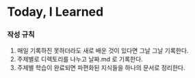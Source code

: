 # Today, I Learned

### 작성 규칙

1. 매일 기록하진 못하더라도 새로 배운 것이 있다면 그날 그날 기록한다.
2. 주제별로 디렉토리를 나누고 날짜.md 로 기록한다.
3. 주제별 학습이 완료되면 파편화된 지식들을 하나의 문서로 정리한다.
